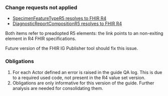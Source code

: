 ### Change requests not applied

* [SpecimenFeatureTypeR5 resolves to FHIR R4](https://jira.hl7.org/browse/FHIR-43200)
* [DiagnosticReportCompositionR5 resolves to FHIR R4](https://jira.hl7.org/browse/FHIR-43199)


Both items refer to preadopted R5 elements: the link points to an non-exiting element in R4 FHIR specifications.

Future version of the FHIR IG Publisher tool should fix this issue.

### Obligations

1. For each Actor defined an error is raised in the guide QA log.
This is due to a required used code, not present in the R4 value set version.
1. Obligations are only informative for this version of the guide. Further analysis are needed for consolidating them.